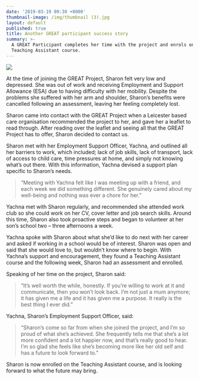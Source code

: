 ```yaml
---
date: '2019-03-19 09:30 +0000'
thumbnail-image: /img/thumbnail (3).jpg
layout: default
published: true
title: Another GREAT participant success story
summary: >-
  A GREAT Participant completes her time with the project and enrols on a
  Teaching Assistant course.
---
```


![]({{site.baseurl}}/img/P1030516%20(Custom).jpg)

At the time of joining the GREAT Project, Sharon felt very low and depressed. She was out of work and receiving Employment and Support Allowance (ESA) due to having difficulty with her mobility. Despite the problems she suffered with her arm and shoulder, Sharon’s benefits were cancelled following an assessment, leaving her feeling completely lost. 

Sharon came into contact with the GREAT Project when a Leicester based care organisation recommended the project to her, and gave her a leaflet to read through. After reading over the leaflet and seeing all that the GREAT Project has to offer, Sharon decided to contact us.  

Sharon met with her Employment Support Officer, Yachna, and outlined all her barriers to work, which included; lack of job skills, lack of transport, lack of access to child care, time pressures at home, and simply not knowing what’s out there. With this information, Yachna devised a support plan specific to Sharon’s needs. 

> “Meeting with Yachna felt like I was meeting up with a friend, and each week we did something different. She genuinely cared about my well-being and nothing was ever a chore for her.”

Yachna met with Sharon regularly, and recommended she attended work club so she could work on her CV, cover letter and job search skills. Around this time, Sharon also took proactive steps and began to volunteer at her son’s school two – three afternoons a week. 

Yachna spoke with Sharon about what she’d like to do next with her career and asked if working in a school would be of interest. Sharon was open and said that she would love to, but wouldn’t know where to begin. With Yachna’s support and encouragement, they found a Teaching Assistant course and the following week, Sharon had an assessment and enrolled. 

Speaking of her time on the project, Sharon said: 

> “It’s well worth the while, honestly. If you’re willing to work at it and communicate, then you won’t look back. I’m not just a mum anymore; it has given me a life and it has given me a purpose. It really is the best thing I ever did.”

Yachna, Sharon’s Employment Support Officer, said:

> “Sharon’s come so far from when she joined the project, and I’m so proud of what she’s achieved. She frequently tells me that she’s a lot more confident and a lot happier now, and that’s really good to hear. I’m so glad she feels like she’s becoming more like her old self and has a future to look forward to.”

Sharon is now enrolled on the Teaching Assistant course, and is looking forward to what the future may bring.
